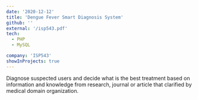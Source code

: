 ```yaml
---
date: '2020-12-12'
title: 'Dengue Fever Smart Diagnosis System'
github: ''
external: '/isp543.pdf'
tech:
  - PHP
  - MySQL

company: 'ISP543'
showInProjects: true
---
```


Diagnose suspected users and decide what is the best treatment based on information and knowledge from research, journal or article that clarified by medical domain organization.
